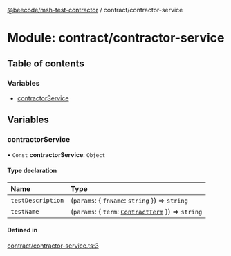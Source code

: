 [@beecode/msh-test-contractor](../README.md) / contract/contractor-service

# Module: contract/contractor-service

## Table of contents

### Variables

- [contractorService](contract_contractor_service.md#contractorservice)

## Variables

### contractorService

• `Const` **contractorService**: `Object`

#### Type declaration

| Name | Type |
| :------ | :------ |
| `testDescription` | (`params`: \{ `fnName`: `string`  }) => `string` |
| `testName` | (`params`: \{ `term`: [`ContractTerm`](types.md#contractterm)  }) => `string` |

#### Defined in

[contract/contractor-service.ts:3](https://github.com/beecode-rs/msh-test-contractor/blob/05cbddf/src/contract/contractor-service.ts#L3)
